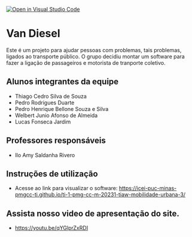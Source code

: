[![Open in Visual Studio Code](https://classroom.github.com/assets/open-in-vscode-718a45dd9cf7e7f842a935f5ebbe5719a5e09af4491e668f4dbf3b35d5cca122.svg)](https://classroom.github.com/online_ide?assignment_repo_id=10811743&assignment_repo_type=AssignmentRepo)
# Van Diesel

Este é um projeto para ajudar pessoas com problemas, tais problemas, ligados ao transporte público. 
O grupo decidiu montar um software para fazer a ligação de passageiros e motorista de tranporte coletivo.

## Alunos integrantes da equipe

* Thiago Cedro Silva de Souza
* Pedro Rodrigues Duarte
* Pedro Henrique Bellone Souza e Silva
* Welbert Junio Afonso de Almeida 
* Lucas Fonseca Jardim

## Professores responsáveis

* Ilo Amy Saldanha Rivero

## Instruções de utilização

* Acesse ao link para visualizar o software: https://icei-puc-minas-pmgcc-ti.github.io/ti-1-pmg-cc-m-20231-tiaw-mobilidade-urbana-3/

## Assista nosso video de apresentação do site.

* https://youtu.be/qYGlprZxRDI

